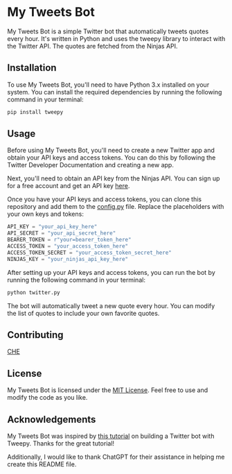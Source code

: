 # My Tweets Bot
My Tweets Bot is a simple Twitter bot that automatically tweets quotes every hour. It's written in Python and uses the tweepy library to interact with the Twitter API. The quotes are fetched from the Ninjas API.

## Installation
To use My Tweets Bot, you'll need to have Python 3.x installed on your system. You can install the required dependencies by running the following command in your terminal:

```sh
pip install tweepy

```
## Usage
Before using My Tweets Bot, you'll need to create a new Twitter app and obtain your API keys and access tokens. You can do this by following the Twitter Developer Documentation and creating a new app.

Next, you'll need to obtain an API key from the Ninjas API. You can sign up for a free account and get an API key [here](https://api-ninjas.com/).

Once you have your API keys and access tokens, you can clone this repository and add them to the [config.py](https://github.com/Chewrs/twitter_quotes_bot/blob/main/config.py) file. Replace the placeholders with your own keys and tokens:

```python
API_KEY = "your_api_key_here"
API_SECRET = "your_api_secret_here"
BEARER_TOKEN = r"your=bearer_token_here"
ACCESS_TOKEN = "your_access_token_here"
ACCESS_TOKEN_SECRET = "your_access_token_secret_here"
NINJAS_KEY = "your_ninjas_api_key_here"

```

After setting up your API keys and access tokens, you can run the bot by running the following command in your terminal:

```sh
python twitter.py
```
The bot will automatically tweet a new quote every hour. You can modify the list of quotes to include your own favorite quotes.

## Contributing
[CHE](https://chewrs.netlify.app/)

## License
My Tweets Bot is licensed under the [MIT License](https://github.com/Chewrs/twitter_quotes_bot/blob/main/LICENSE). Feel free to use and modify the code as you like.

## Acknowledgements

My Tweets Bot was inspired by [this tutorial](https://www.youtube.com/watch?v=BdmUhQnPToM) on building a Twitter bot with Tweepy. Thanks for the great tutorial! 

Additionally, I would like to thank ChatGPT for their assistance in helping me create this README file. 
